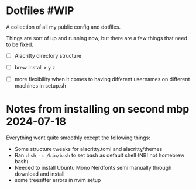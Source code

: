 # Dotfiles #WIP
A collection of all my public config and dotfiles.

Things are sort of up and running now, but there are a few things that need to be fixed.

 - [ ] Alacritty directory structure
 - [ ] brew install x y z
 - [ ] more flexibility when it comes to having different usernames on different machines in setup.sh


# Notes from installing on second mbp 2024-07-18

Everything went quite smoothly except the following things:
- Some structure tweaks for alacritty.toml and alacritty/themes
- Ran `chsh -s /bin/bash` to set bash as default shell (NB! not homebrew bash)
- Needed to install Ubuntu Mono Nerdfonts semi manually through download and install
- some treesitter errors in nvim setup

